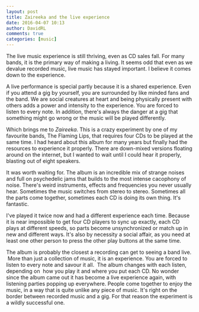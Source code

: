 ```yaml
---  
layout: post  
title: Zaireeka and the live experience  
date: 2016-04-07 10:13  
author: DavidRL  
comments: true  
categories: [music]  
---  
```

The live music experience is still thriving, even as CD sales fall. For many bands, it is the primary way of making a living. It seems odd that even as we devalue recorded music, live music has stayed important. I believe it comes down to the experience.  

A live performance is special partly because it is a shared experience. Even if you attend a gig by yourself, you are surrounded by like minded fans and the band. We are social creatures at heart and being physically present with others adds a power and intensity to the experience. You are forced to listen to every note. In addition, there's always the danger at a gig that something might go wrong or the music will be played differently.  
<!--more-->  

Which brings me to *Zaireeka*. This is a crazy experiment by one of my favourite bands, The Flaming Lips, that requires four CDs to be played at the same time. I had heard about this album for many years but finally had the resources to experience it properly. There are down-mixed versions floating around on the internet, but I wanted to wait until I could hear it properly, blasting out of eight speakers.  

It was worth waiting for. The album is an incredible mix of strange noises and full on psychedelic jams that builds to the most intense cacophony of noise. There's weird instruments, effects and frequencies you never usually hear. Sometimes the music switches from stereo to stereo. Sometimes all the parts come together, sometimes each CD is doing its own thing. It's fantastic.  

I've played it twice now and had a different experience each time. Because it is near impossible to get four CD players to sync up exactly, each CD plays at different speeds, so parts become unsynchronized or match up in new and different ways. It's also by necessity a social affair, as you need at least one other person to press the other play buttons at the same time.  

The album is probably the closest a recording can get to seeing a band live.  More than just a collection of music, it is an experience. You are forced to listen to every note and savour it all.  The album changes with each listen, depending on  how you play it and where you put each CD. No wonder since the album came out it has become a live experience again, with listening parties popping up everywhere. People come together to enjoy the music, in a way that is quite unlike any piece of music. It's right on the border between recorded music and a gig. For that reason the experiment is a wildly successful one.  
